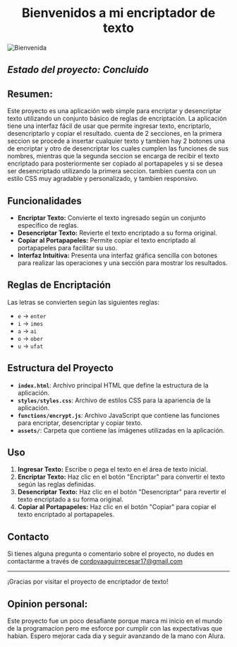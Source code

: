 <h1 align="center"> Bienvenidos a mi encriptador de texto </h1>
<img src="https://www.google.com/url?sa=i&url=https%3A%2F%2Fwww.istockphoto.com%2Fes%2Ffotos%2Fhombre-dando-la-bienvenida&psig=AOvVaw2ULFuvh6-NQfkOxd0RZvpr&ust=1724869641230000&source=images&cd=vfe&opi=89978449&ved=2ahUKEwjQ76Gj5pWIAxXBiJUCHYbsLEsQjRx6BAgAEBg" alt="Bienvenida">

## <em> Estado del proyecto: Concluido </em>

## Resumen: 
Este proyecto es una aplicación web simple para encriptar y desencriptar texto utilizando un conjunto básico de reglas de encriptación. La aplicación tiene una interfaz fácil de usar que permite ingresar texto, encriptarlo, desencriptarlo y copiar el resultado. cuenta de 2 secciones, en la primera seccion se procede a insertar cualquier texto y tambien hay 2 botones una de encriptar y otro de desencriptar los cuales cumplen las funciones de sus nombres, mientras que la segunda seccion se encarga de recibir el texto encriptado para posteriormente ser copiado al portapapeles y si se desea ser desencriptado utilizando la primera seccion. tambien cuenta con un estilo CSS muy agradable y personalizado, y tambien responsivo. 

## Funcionalidades

- **Encriptar Texto:** Convierte el texto ingresado según un conjunto específico de reglas.
- **Desencriptar Texto:** Revierte el texto encriptado a su forma original.
- **Copiar al Portapapeles:** Permite copiar el texto encriptado al portapapeles para facilitar su uso.
- **Interfaz Intuitiva:** Presenta una interfaz gráfica sencilla con botones para realizar las operaciones y una sección para mostrar los resultados.

## Reglas de Encriptación

Las letras se convierten según las siguientes reglas:
- `e` → `enter`
- `i` → `imes`
- `a` → `ai`
- `o` → `ober`
- `u` → `ufat`

## Estructura del Proyecto

- **`index.html`**: Archivo principal HTML que define la estructura de la aplicación.
- **`styles/styles.css`**: Archivo de estilos CSS para la apariencia de la aplicación.
- **`functions/encrypt.js`**: Archivo JavaScript que contiene las funciones para encriptar, desencriptar y copiar texto.
- **`assets/`**: Carpeta que contiene las imágenes utilizadas en la aplicación.

## Uso

1. **Ingresar Texto:** Escribe o pega el texto en el área de texto inicial.
2. **Encriptar Texto:** Haz clic en el botón "Encriptar" para convertir el texto según las reglas definidas.
3. **Desencriptar Texto:** Haz clic en el botón "Desencriptar" para revertir el texto encriptado a su forma original.
4. **Copiar al Portapapeles:** Haz clic en el botón "Copiar" para copiar el texto encriptado al portapapeles.

## Contacto

Si tienes alguna pregunta o comentario sobre el proyecto, no dudes en contactarme a través de cordovaaguirrecesar17@gmail.com

---

¡Gracias por visitar el proyecto de encriptador de texto!

## **Opinion personal**:
Este proyecto fue un poco desafiante porque marca mi inicio en el mundo de la programacion pero me esforce por cumplir con las expectativas que habian. Espero mejorar cada dia y seguir avanzando de la mano con Alura. 
